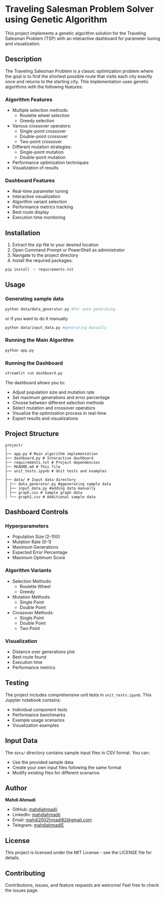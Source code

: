 # Traveling Salesman Problem Solver using Genetic Algorithm

This project implements a genetic algorithm solution for the Traveling Salesman Problem (TSP) with an interactive dashboard for parameter tuning and visualization.

## Description

The Traveling Salesman Problem is a classic optimization problem where the goal is to find the shortest possible route that visits each city exactly once and returns to the starting city. This implementation uses genetic algorithms with the following features:

### Algorithm Features
- Multiple selection methods:
  - Roulette wheel selection
  - Greedy selection
- Various crossover operators:
  - Single-point crossover
  - Double-point crossover
  - Two-point crossover
- Different mutation strategies:
  - Single-point mutation
  - Double-point mutation
- Performance optimization techniques
- Visualization of results

### Dashboard Features
- Real-time parameter tuning
- Interactive visualization
- Algorithm variant selection
- Performance metrics tracking
- Best route display
- Execution time monitoring

## Installation

1. Extract the zip file to your desired location
2. Open Command Prompt or PowerShell as administrator
3. Navigate to the project directory
4. Install the required packages:
```bash
pip install -r requirements.txt
```

## Usage

### Generating sample data
```bash
python data/data_generator.py #for auto generating
```
or if you want to do it manually
```bash 
python data/input_data.py #generating masually
```


### Running the Main Algorithm
```bash
python app.py
```

### Running the Dashboard
```bash
streamlit run dashboard.py
```

The dashboard allows you to:
- Adjust population size and mutation rate
- Set maximum generations and error percentage
- Choose between different selection methods
- Select mutation and crossover operators
- Visualize the optimization process in real-time
- Export results and visualizations

## Project Structure
```
project/
│
├── app.py # Main algorithm implementation
├── dashboard.py # Interactive dashboard
├── requirements.txt # Project dependencies
├── README.md # This file
├── unit_tests.ipynb # Unit tests and examples
│
├── data/ # Input data directory
│ ├── data_generator.py #ggenerating sample data
│ ├── input_data.py #adding data manually
│ ├── graph.csv # Sample graph data
│ └── graph1.csv # Additional sample data
```

## Dashboard Controls

### Hyperparameters
- Population Size (2-100)
- Mutation Rate (0-1)
- Maximum Generations
- Expected Error Percentage
- Maximum Optimum Score

### Algorithm Variants
- Selection Methods:
  - Roulette Wheel
  - Greedy
- Mutation Methods:
  - Single Point
  - Double Point
- Crossover Methods:
  - Single Point
  - Double Point
  - Two Point

### Visualization
- Distance over generations plot
- Best route found
- Execution time
- Performance metrics

## Testing

The project includes comprehensive unit tests in `unit_tests.ipynb`. This Jupyter notebook contains:
- Individual component tests
- Performance benchmarks
- Example usage scenarios
- Visualization examples

## Input Data

The `data/` directory contains sample input files in CSV format. You can:
- Use the provided sample data
- Create your own input files following the same format
- Modify existing files for different scenarios

## Author

**Mahdi Ahmadi**

- GitHub: [mahdiahmadii](https://github.com/mahdiahmadii)
- LinkedIn: [mahdiahmadii](https://linkedin.com/in/mahdiahmadii)
- Email: mahdi2002hmadi82@gmail.com
- Telegram: [mahdiahmadiE](https://t.me/mahdiahmadie)

## License

This project is licensed under the MIT License - see the LICENSE file for details.

## Contributing

Contributions, issues, and feature requests are welcome! Feel free to check the issues page.

